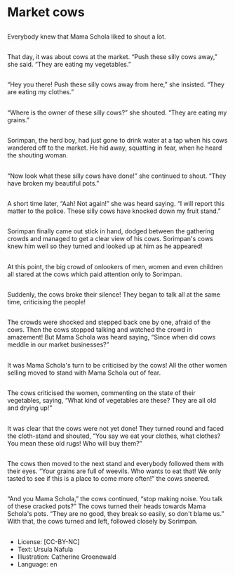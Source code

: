 # Market cows

##
Everybody knew that Mama Schola
liked to shout a lot.

##
That day, it was about cows at the
market.
“Push these silly cows away,” she
said. “They are eating my
vegetables.”

##
“Hey you there! Push these silly
cows away from here,” she insisted.
“They are eating my clothes.”

##
“Where is the owner of these silly
cows?” she shouted. “They are
eating my grains.”

##
Sorimpan, the herd boy, had just
gone to drink water at a tap when
his cows wandered off to the
market.
He hid away, squatting in fear,
when he heard the shouting
woman.

##
“Now look what these silly cows
have done!” she continued to
shout. “They have broken my
beautiful pots.”

##
A short time later, “Aah! Not again!”
she was heard saying. “I will report
this matter to the police. These silly
cows have knocked down my fruit
stand.”

##
Sorimpan finally came out stick in
hand, dodged between the
gathering crowds and managed to
get a clear view of his cows.
Sorimpan's cows knew him well so
they turned and looked up at him as
he appeared!

##
At this point, the big crowd of
onlookers of men, women and even
children all stared at the cows
which paid attention only to
Sorimpan.

##
Suddenly, the cows broke their
silence!
They began to talk all at the same
time, criticising the people!

##
The crowds were shocked and stepped back one by
one, afraid of the cows.
Then the cows stopped talking and watched the
crowd in amazement!
But Mama Schola was heard saying, “Since when did
cows meddle in our market businesses?”

##
It was Mama Schola's turn to be
criticised by the cows!
All the other women selling moved
to stand with Mama Schola out of
fear.

##
The cows criticised the women,
commenting on the state of their
vegetables, saying,
“What kind of vegetables are these?
They are all old and drying up!”

##
It was clear that the cows were not
yet done!
They turned round and faced the
cloth-stand and shouted, “You say
we eat your clothes, what clothes?
You mean these old rugs! Who will
buy them?”

##
The cows then moved to the next
stand and everybody followed them
with their eyes.
“Your grains are full of weevils. Who
wants to eat that! We only tasted to
see if this is a place to come more
often!” the cows sneered.

##
“And you Mama Schola,” the cows
continued, “stop making noise. You
talk of these cracked pots?” The
cows turned their heads towards
Mama Schola's pots.
“They are no good, they break so
easily, so don't blame us.”
With that, the cows turned and left,
followed closely by Sorimpan.

##
* License: [CC-BY-NC]
* Text: Ursula Nafula
* Illustration: Catherine Groenewald
* Language: en
